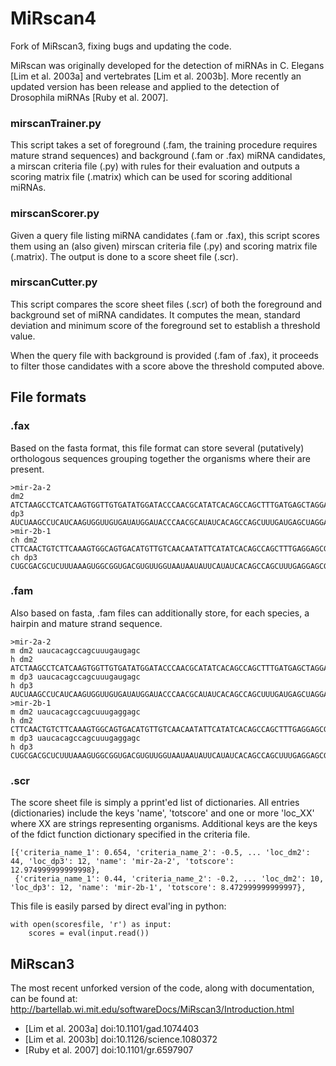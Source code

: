 MiRscan4
========

Fork of MiRscan3, fixing bugs and updating the code.

MiRscan was originally developed for the detection of miRNAs in C. Elegans [Lim
et al. 2003a] and vertebrates [Lim et al. 2003b]. More recently an updated
version has been release and applied to the detection of Drosophila miRNAs
[Ruby et al. 2007].

### mirscanTrainer.py
This script takes a set of foreground (.fam, the training procedure requires
mature strand sequences) and background (.fam or .fax) miRNA candidates, a
mirscan criteria file (.py) with rules for their evaluation and outputs a
scoring matrix file (.matrix) which can be used for scoring additional miRNAs.

### mirscanScorer.py
Given a query file listing miRNA candidates (.fam or .fax), this script scores
them using an (also given) mirscan criteria file (.py) and scoring matrix file
(.matrix). The output is done to a score sheet file (.scr).

### mirscanCutter.py
This script compares the score sheet files (.scr) of both the foreground and
background set of miRNA candidates. It computes the mean, standard deviation
and minimum score of the foreground set to establish a threshold value.

When the query file with background is provided (.fam of .fax), it proceeds to
filter those candidates with a score above the threshold computed above.

## File formats

### .fax
Based on the fasta format, this file format can store several (putatively)
orthologous sequences grouping together the organisms where their are present.

```
>mir-2a-2
dm2 ATCTAAGCCTCATCAAGTGGTTGTGATATGGATACCCAACGCATATCACAGCCAGCTTTGATGAGCTAGGAT
dp3 AUCUAAGCCUCAUCAAGUGGUUGUGAUAUGGAUACCCAACGCAUAUCACAGCCAGCUUUGAUGAGCUAGGAU
>mir-2b-1
ch dm2 CTTCAACTGTCTTCAAAGTGGCAGTGACATGTTGTCAACAATATTCATATCACAGCCAGCTTTGAGGAGCGTTGCGG
ch dp3 CUGCGACGCUCUUUAAAGUGGCGGUGACGUGUUGGUAAUAAUAUUCAUAUCACAGCCAGCUUUGAGGAGCGUUGCGG
```

### .fam
Also based on fasta, .fam files can additionally store, for each species, a
hairpin and mature strand sequence.
```
>mir-2a-2
m dm2 uaucacagccagcuuugaugagc
h dm2 ATCTAAGCCTCATCAAGTGGTTGTGATATGGATACCCAACGCATATCACAGCCAGCTTTGATGAGCTAGGAT
m dp3 uaucacagccagcuuugaugagc
h dp3 AUCUAAGCCUCAUCAAGUGGUUGUGAUAUGGAUACCCAACGCAUAUCACAGCCAGCUUUGAUGAGCUAGGAU
>mir-2b-1
m dm2 uaucacagccagcuuugaggagc
h dm2 CTTCAACTGTCTTCAAAGTGGCAGTGACATGTTGTCAACAATATTCATATCACAGCCAGCTTTGAGGAGCGTTGCGG
m dp3 uaucacagccagcuuugaggagc
h dp3 CUGCGACGCUCUUUAAAGUGGCGGUGACGUGUUGGUAAUAAUAUUCAUAUCACAGCCAGCUUUGAGGAGCGUUGCGG
```

### .scr
The score sheet file is simply a pprint'ed list of dictionaries. All entries
(dictionaries) include the keys 'name', 'totscore' and one or more 'loc_XX'
where XX are strings representing organisms. Additional keys are the keys of the
fdict function dictionary specified in the criteria file.
```
[{'criteria_name_1': 0.654, 'criteria_name_2': -0.5, ... 'loc_dm2': 44, 'loc_dp3': 12, 'name': 'mir-2a-2', 'totscore': 12.974999999999998},
 {'criteria_name_1': 0.44, 'criteria_name_2': -0.2, ... 'loc_dm2': 10, 'loc_dp3': 12, 'name': 'mir-2b-1', 'totscore': 8.472999999999997},
```
This file is easily parsed by direct eval'ing in python:
```
with open(scoresfile, 'r') as input:
    scores = eval(input.read())
```

## MiRscan3
The most recent unforked version of the code, along with documentation, can be
found at:
http://bartellab.wi.mit.edu/softwareDocs/MiRscan3/Introduction.html

- [Lim et al. 2003a] doi:10.1101/gad.1074403
- [Lim et al. 2003b] doi:10.1126/science.1080372
- [Ruby et al. 2007] doi:10.1101/gr.6597907
